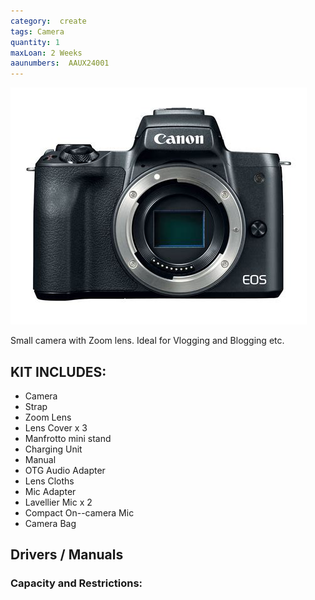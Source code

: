 ```yaml
---
category:  create
tags: Camera
quantity: 1
maxLoan: 2 Weeks
aaunumbers:  AAUX24001
---
```

![Camera Kit M50 Mk II](/assets/images/equip/Canon_EOS_M50_black_06.jpg)

Small camera with Zoom lens. Ideal for Vlogging and Blogging etc.
## KIT INCLUDES:
-  Camera
- Strap
- Zoom Lens
- Lens Cover x 3
- Manfrotto mini stand
- Charging Unit
- Manual
- OTG Audio Adapter
- Lens Cloths
- Mic Adapter
- Lavellier Mic x 2
- Compact On--camera Mic
- Camera Bag

## Drivers / Manuals
[]()



### Capacity and Restrictions:
